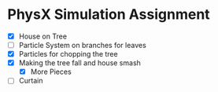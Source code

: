 PhysX Simulation Assignment 
=============
- [x] House on Tree
- [ ] Particle System on branches for leaves
- [x] Particles for chopping the tree
- [x] Making the tree fall and house smash
	- [x] More Pieces
- [ ] Curtain